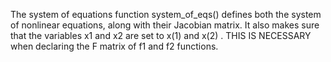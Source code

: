 The system of equations function system_of_eqs() defines both the system of nonlinear equations, along with their Jacobian matrix.
It also makes sure that the variables x1 and x2 are set to x(1) and x(2) . THIS IS NECESSARY when declaring the F matrix of f1 and f2 functions.
